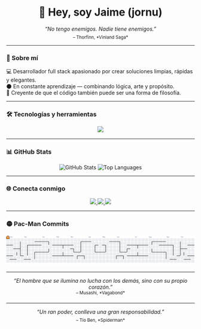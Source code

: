<!-- Perfil de GitHub de jornu99 -->

<h1 align="center">👋 Hey, soy Jaime (jornu)</h1>

<p align="center">
  <em>“No tengo enemigos. Nadie tiene enemigos.”</em><br>
  <sub>– Thorfinn, *Vinland Saga*</sub>
</p>

---

### 🧠 Sobre mí

💻 Desarrollador full stack apasionado por crear soluciones limpias, rápidas y elegantes.  
🌑 En constante aprendizaje — combinando lógica, arte y propósito.  
🧩 Creyente de que el código también puede ser una forma de filosofía.  

---

### 🛠️ Tecnologías y herramientas

<p align="center">
  <img src="https://skillicons.dev/icons?i=php,laravel,nodejs,javascript,typescript,angular,kotlin,ktor,nestjs,graphql,vite,html,css&theme=dark" />
</p>

---

### 📊 GitHub Stats

<p align="center">
  <img src="https://github-readme-stats.vercel.app/api?username=jornu99&show_icons=true&theme=tokyonight&hide_border=true" alt="GitHub Stats" height="165" />
  <img src="https://github-readme-stats.vercel.app/api/top-langs/?username=jornu99&layout=compact&theme=tokyonight&hide_border=true" alt="Top Languages" height="165" />
</p>

---

### 🌐 Conecta conmigo

<p align="center">
  <a href="https://linkedin.com/in/tu-linkedin" target="_blank">
    <img src="https://img.shields.io/badge/LinkedIn-0A66C2?style=for-the-badge&logo=linkedin&logoColor=white"/>
  </a>
  <a href="https://twitter.com/tu-twitter" target="_blank">
    <img src="https://img.shields.io/badge/Twitter-1DA1F2?style=for-the-badge&logo=x&logoColor=white"/>
  </a>
  <a href="https://tu-portafolio.com" target="_blank">
    <img src="https://img.shields.io/badge/Portafolio-000000?style=for-the-badge&logo=vercel&logoColor=white"/>
  </a>
</p>

---

### 🟡 Pac-Man Commits

<p align="center">
  <img src="https://github.com/jornu99/jornu99/blob/output/pacman-contribution-graph.svg" alt="Pac-Man animation" />
</p>

---

<p align="center">
  <em>“El hombre que se ilumina no lucha con los demás, sino con su propio corazón.”</em><br>
  <sup>– Musashi, *Vagabond*</sup>
</p>

---

<p align="center">
  <em>“Un ran poder, conlleva una gran responsabilidad.”</em><br>
  <sub>– Tío Ben, *Spiderman*</sub>
</p>
